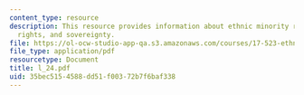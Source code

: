 ```yaml
---
content_type: resource
description: This resource provides information about ethnic minority rights, human
  rights, and sovereignty.
file: https://ol-ocw-studio-app-qa.s3.amazonaws.com/courses/17-523-ethnicity-and-race-in-world-politics-fall-2005/35bec5154588dd51f00372b7f6baf338_l_24.pdf
file_type: application/pdf
resourcetype: Document
title: l_24.pdf
uid: 35bec515-4588-dd51-f003-72b7f6baf338
---
```

